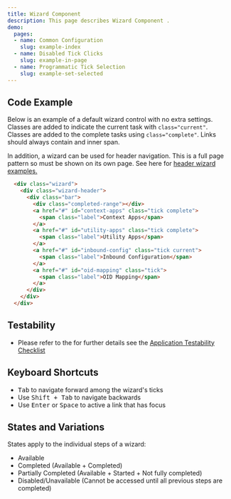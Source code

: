 ```yaml
---
title: Wizard Component
description: This page describes Wizard Component .
demo:
  pages:
  - name: Common Configuration
    slug: example-index
  - name: Disabled Tick Clicks
    slug: example-in-page
  - name: Programmatic Tick Selection
    slug: example-set-selected
---
```


## Code Example

Below is an example of a default wizard control with no extra settings. Classes are added to indicate the current task with `class="current"`. Classes are added to the complete tasks using `class="complete"`. Links should always contain and inner span.

In addition, a wizard can be used for header navigation. This is a full page pattern so must be shown on its own page. See here for [header wizard examples.](./grid)

```html
  <div class="wizard">
    <div class="wizard-header">
      <div class="bar">
        <div class="completed-range"></div>
        <a href="#" id="context-apps" class="tick complete">
          <span class="label">Context Apps</span>
        </a>
        <a href="#" id="utility-apps" class="tick complete">
          <span class="label">Utility Apps</span>
        </a>
        <a href="#" id="inbound-config" class="tick current">
          <span class="label">Inbound Configuration</span>
        </a>
        <a href="#" id="oid-mapping" class="tick">
          <span class="label">OID Mapping</span>
        </a>
      </div>
    </div>
  </div>
```

## Testability

- Please refer to the for further details see the [Application Testability Checklist](https://design.infor.com/resources/application-testability-checklist)

## Keyboard Shortcuts

- <kbd>Tab</kbd> to navigate forward among the wizard's ticks
- Use <kbd>Shift + Tab</kbd> to navigate backwards
- Use <kbd>Enter</kbd> or <kbd>Space</kbd> to active a link that has focus

## States and Variations

States apply to the individual steps of a wizard:

- Available
- Completed (Available + Completed)
- Partially Completed (Available + Started + Not fully completed)
- Disabled/Unavailable (Cannot be accessed until all previous steps are completed)

